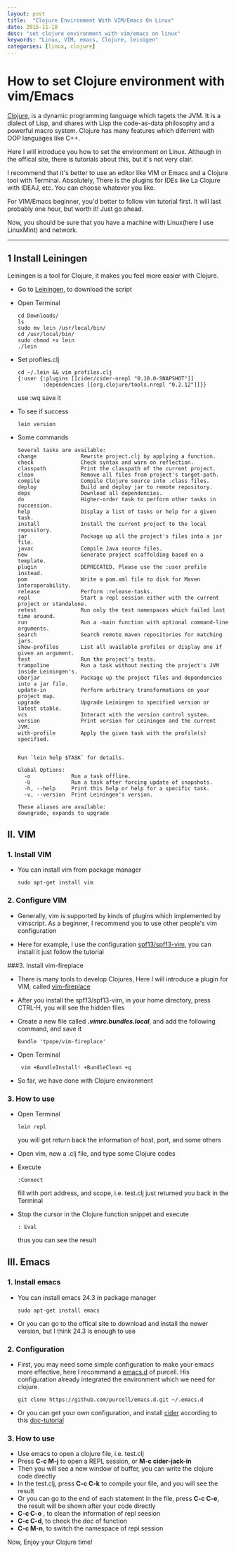 ```yaml
---
layout: post
title:  "Clojure Environment With VIM/Emacs On Linux"
date: 2015-11-10
desc: "set clojure environment with vim/emacs on linux"
keywords: "Linux, VIM, emacs, Clojure, leinigen"
categories: [linux, clojure]
---
```

# How to set Clojure environment with vim/Emacs

[Clojure](http://clojure.org/), is a dynamic programming language which tagets the JVM. It is a dialect of Lisp, and shares with Lisp the code-as-data philosophy and a powerful macro system. Clojure has many features which diferrent with OOP languages like C++.

Here I will introduce you how to set the environment on Linux. Although in the offical site, there is tutorials about this, but it's not very clair.

I recommend that it's better to use an editor like VIM or Emacs and a Clojure tool with Terminal. Absolutely, There is the plugins for IDEs like La Clojure with IDEAJ, etc. You can choose whatever you like.

For VIM/Emacs beginner, you'd better to follow vim tutorial first. It will last probably one hour, but worth it! Just go ahead.

Now, you should be sure that you have a machine with Linux(here I use LinuxMint) and network.

---

## 1 Install Leiningen

Leiningen is a tool for Clojure, it makes you feel more easier with Clojure.

*	Go to [Leiningen](leiningen.org), to download the script
*	Open Terminal

	```shell
	cd Downloads/
	ls
	sudo mv lein /usr/local/bin/
	cd /usr/local/bin/
	sudo chmod +x lein
	./lein
	```

*	Set profiles.clj

	```shell
	cd ~/.lein && vim profiles.clj
	{:user {:plugins [[cider/cider-nrepl "0.10.0-SNAPSHOT"]]
			:dependencies [[org.clojure/tools.nrepl "0.2.12"]]}}
	```

	use :wq save it


*	To see if success

	```shell
	lein version
	```

*	Some commands

		
		Several tasks are available:
		change              Rewrite project.clj by applying a function.
		check               Check syntax and warn on reflection.
		classpath           Print the classpath of the current project.
		clean               Remove all files from project's target-path.
		compile             Compile Clojure source into .class files.
		deploy              Build and deploy jar to remote repository.
		deps                Download all dependencies.
		do                  Higher-order task to perform other tasks in succession.
		help                Display a list of tasks or help for a given task.
		install             Install the current project to the local repository.
		jar                 Package up all the project's files into a jar file.
		javac               Compile Java source files.
		new                 Generate project scaffolding based on a template.
		plugin              DEPRECATED. Please use the :user profile instead.
		pom                 Write a pom.xml file to disk for Maven interoperability.
		release             Perform :release-tasks.
		repl                Start a repl session either with the current project or standalone.
		retest              Run only the test namespaces which failed last time around.
		run                 Run a -main function with optional command-line arguments.
		search              Search remote maven repositories for matching jars.
		show-profiles       List all available profiles or display one if given an argument.
		test                Run the project's tests.
		trampoline          Run a task without nesting the project's JVM inside Leiningen's.
		uberjar             Package up the project files and dependencies into a jar file.
		update-in           Perform arbitrary transformations on your project map.
		upgrade             Upgrade Leiningen to specified version or latest stable.
		vcs                 Interact with the version control system.
		version             Print version for Leiningen and the current JVM.
		with-profile        Apply the given task with the profile(s) specified.


		Run `lein help $TASK` for details.

		Global Options:
		  -o             Run a task offline.
		  -U             Run a task after forcing update of snapshots.
		  -h, --help     Print this help or help for a specific task.
		  -v, --version  Print Leiningen's version.

		These aliases are available:
		downgrade, expands to upgrade
		

## II. VIM

### 1. Install VIM

*	You can install vim from package manager

	```shell
	sudo apt-get install vim
	```


### 2. Configure VIM


*	Generally, vim is supported by kinds of plugins which implemented by vimscript. As a beginner, I recommend you to use other people's vim configuration

*	Here for example, I use the configuration [spf13/spf13-vim](https://github.com/spf13/spf13-vim), you can install it just follow the tutorial

###3. Install vim-fireplace

*	There is many tools to develop Clojures, Here I will introduce a plugin for VIM, called [vim-fireplace](https://github.com/tpope/vim-fireplace)

*	After you install the spf13/spf13-vim, in your home directory, press CTRL-H, you will see the hidden files

*	Create a new file called  ***.vimrc.bundles.local***, and add the following command, and save it

	```
	Bundle 'tpope/vim-fireplace'
	```
*	Open Terminal

	```shell
	 vim +BundleInstall! +BundleClean +q
	```

*	So far, we have done with Clojure environment

### 3. How to use

*	Open Terminal

	```shell
	lein repl
	```
	you will get return back the information of host, port, and some others

*	Open vim, new a .clj file, and type some Clojure codes
*	Execute

	```
	:Connect
	```

	 fill with port address, and scope, i.e. test.clj just returned you back in the Terminal

*	Stop the cursor in the Clojure function snippet and execute

	```
	: Eval
	```

	thus you can see the result


## III. Emacs

### 1. Install emacs

*	You can install emacs 24.3 in package manager

	```shell
	sudo apt-get install emacs
	```

*	Or you can go to the offical site to download and install the newer version, but I think 24.3 is enough to use

### 2. Configuration

*	First, you may need some simple configuration to make your emacs more effective, here I recommand a [emacs.d](https://github.com/purcell/emacs.d) of purcell. His configuration already integrated the environment which we need for clojure.

	```shell
	git clone https://github.com/purcell/emacs.d.git ~/.emacs.d
	```

*	Or you can get your own configuration, and install [cider](https://github.com/clojure-emacs/cider)  according to this [doc-tutorial](http://clojure-doc.org/articles/tutorials/emacs.html)

### 3. How to use

*	Use emacs to open a clojure file, i.e. test.clj
*	Press **C-c M-j** to open a REPL session, or **M-c cider-jack-in**
*	Then you will see a new window of buffer, you can write the clojure code directly
*	In the test.clj, press **C-c C-k** to compile your file, and you will see the result
*	Or you can go to the end of each statement in the file, press **C-c C-e**, the result will be shown after your code directly
*	**C-c C-o** , to clean the information of repl seesion
*	**C-c C-d**, to check the doc of function
*	**C-c M-n**, to switch the namespace of repl session


Now, Enjoy your Clojure time!
